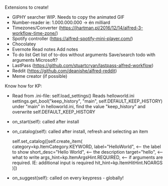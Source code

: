 Extensions to create!
- GIPHY searcher
    WIP. Needs to copy the animated GIF
- Number-reader
    ie: 1.000.000.000 -> én milliard
- Timezones/Converter (https://jhartman.pl/2016/12/14/alfred-3-workflow-time-zone/)
- Spotify controller (https://alfred-spotify-mini-player.com/)
- Chocolatey
- Evernote
    Read notes
    Add notes
- To do list
    Get list of to-dos without arguments
    Save/search todo with arguments
    Microsoft?
- LastPass (https://github.com/stuartcryan/lastpass-alfred-workflow)
- Reddit (https://github.com/deanishe/alfred-reddit)
- Meme creator (if possible)

Know how for KP:
- Read from .ini-file:
 self.load_settings()
 Reads helloworld.ini
 settings.get_bool("keep_history", "main", self.DEFAULT_KEEP_HISTORY)
 under "main" in helloworld.ini, find the value "keep_history" and overwrite self.DEFAULT_KEEP_HISTORY

- on_start(self):
  called after install

- on_catalog(self):
  called after install, refresh and selecting an item

  self.set_catalog([self.create_item(
            category=kp.ItemCategory.KEYWORD,
            label="HelloWorld", <-- the label to show
            short_desc="Hello World", <-- the description
            target="hello", <-- what to write
            args_hint=kp.ItemArgsHint.REQUIRED, <-- if arguments are required. IE: additional input is required
            hit_hint=kp.ItemHitHint.NOARGS
        )])

- on_suggest(self):
  called on every keypress - globally!